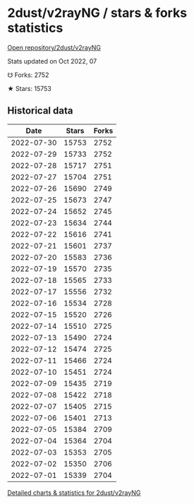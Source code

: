 # 2dust/v2rayNG / stars & forks statistics

[Open repository/2dust/v2rayNG](https://github.com/2dust/v2rayNG)

Stats updated on Oct 2022, 07

☋ Forks: 2752

★ Stars: 15753

## Historical data
| Date | Stars | Forks |
|------|-------|-------|
| 2022-07-30 | 15753 | 2752 | 
| 2022-07-29 | 15733 | 2752 | 
| 2022-07-28 | 15717 | 2751 | 
| 2022-07-27 | 15704 | 2751 | 
| 2022-07-26 | 15690 | 2749 | 
| 2022-07-25 | 15673 | 2747 | 
| 2022-07-24 | 15652 | 2745 | 
| 2022-07-23 | 15634 | 2744 | 
| 2022-07-22 | 15616 | 2741 | 
| 2022-07-21 | 15601 | 2737 | 
| 2022-07-20 | 15583 | 2736 | 
| 2022-07-19 | 15570 | 2735 | 
| 2022-07-18 | 15565 | 2733 | 
| 2022-07-17 | 15556 | 2732 | 
| 2022-07-16 | 15534 | 2728 | 
| 2022-07-15 | 15520 | 2726 | 
| 2022-07-14 | 15510 | 2725 | 
| 2022-07-13 | 15490 | 2724 | 
| 2022-07-12 | 15474 | 2725 | 
| 2022-07-11 | 15466 | 2724 | 
| 2022-07-10 | 15451 | 2724 | 
| 2022-07-09 | 15435 | 2719 | 
| 2022-07-08 | 15422 | 2718 | 
| 2022-07-07 | 15405 | 2715 | 
| 2022-07-06 | 15401 | 2713 | 
| 2022-07-05 | 15384 | 2709 | 
| 2022-07-04 | 15364 | 2704 | 
| 2022-07-03 | 15353 | 2705 | 
| 2022-07-02 | 15350 | 2706 | 
| 2022-07-01 | 15339 | 2704 | 


[Detailed charts & statistics for 2dust/v2rayNG](https://reviewgithub.com/rep/2dust/v2rayNG)
